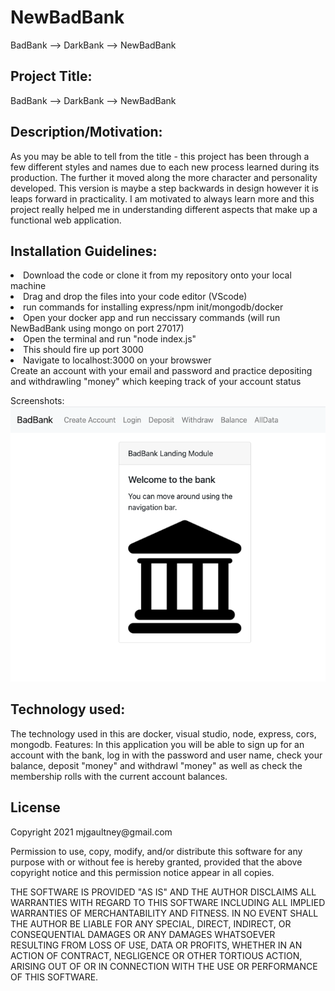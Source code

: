 # NewBadBank
BadBank --> DarkBank --> NewBadBank

<h2>Project Title:</h2> BadBank --> DarkBank --> NewBadBank

<h2>Description/Motivation:</h2> 
As you may be able to tell from the title - this project has been through a few different styles and names due to each new process learned during its production. The further it moved along the more character and personality developed. This version is maybe a step backwards in design however it is leaps forward in practicality. I am motivated to always learn more and this project really helped me in understanding different aspects that make up a functional web application. 

<h2>Installation Guidelines:</h2> 
<li>Download the code or clone it from my repository onto your local machine</li>
<li>Drag and drop the files into your code editor (VScode)</li>
<li>run commands for installing express/npm init/mongodb/docker</li>
<li>Open your docker app and run neccissary commands (will run NewBadBank using mongo on port 27017)</li>
<li>Open the terminal and run "node index.js"</li>
<li>This should fire up port 3000</li>
<li>Navigate to localhost:3000 on your browswer</li>
</li>Create an account with your email and password and practice depositing and withdrawling "money" which keeping track of your account status</li>

Screenshots: 
![Alt text](https://github.com/mjgaultney/NewBadBank/blob/main/badbank.png?raw=true "Log In")



<h2>Technology used:</h2> 
The technology used in this are docker, visual studio, node, express, cors, mongodb.  
Features: In this application you will be able to sign up for an account with the bank, log in with the password and user name, check your balance, deposit "money" and withdrawl "money" as well as check the membership rolls with the current account balances. 

<h2>License</h2> 
Copyright 2021 mjgaultney@gmail.com

Permission to use, copy, modify, and/or distribute this software for any purpose with or without fee is hereby granted, provided that the above copyright notice and this permission notice appear in all copies.

THE SOFTWARE IS PROVIDED "AS IS" AND THE AUTHOR DISCLAIMS ALL WARRANTIES WITH REGARD TO THIS SOFTWARE INCLUDING ALL IMPLIED WARRANTIES OF MERCHANTABILITY AND FITNESS. IN NO EVENT SHALL THE AUTHOR BE LIABLE FOR ANY SPECIAL, DIRECT, INDIRECT, OR CONSEQUENTIAL DAMAGES OR ANY DAMAGES WHATSOEVER RESULTING FROM LOSS OF USE, DATA OR PROFITS, WHETHER IN AN ACTION OF CONTRACT, NEGLIGENCE OR OTHER TORTIOUS ACTION, ARISING OUT OF OR IN CONNECTION WITH THE USE OR PERFORMANCE OF THIS SOFTWARE.
